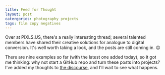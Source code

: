 ```yaml
---
title: Feed for Thought
layout: post
catergories: photography projects
tags: film copy negatives
---
```


Over at PIXLS.US, there's a really interesting thread; several talented members have shared their creative  solutions for analogue to digital conversion. It's well worth taking a look, and the posts are still coming in. 😊

<!-- <div>
<center>
<img src="https://pixls.us/images/pixls.us-logo-url.svg" style="padding-top: 15px; padding-bottom: 30px;" class="align-center" alt="PIXLS.US Logo" width="160">
</center>
</div> -->

There are nine examples so far (with the latest one added today), so it got me thinking: why not start a GitHub repo and turn these posts into projects? I've added my thoughts to [the discourse](https://discuss.pixls.us/t/diy-copy-stand-for-dslr-scanning/14833/71), and I'll wait to see what happens.
